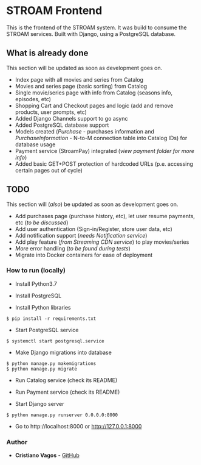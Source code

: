 # STROAM Frontend

This is the frontend of the STROAM system. It was build to consume the STROAM services.
Built with Django, using a PostgreSQL database.

## What is already done
This section will be updated as soon as development goes on.
* Index page with all movies and series from Catalog
* Movies and series page (basic sorting) from Catalog
* Single movie/series page with info from Catalog (seasons info, episodes, etc)
* Shopping Cart and Checkout pages and logic (add and remove products, user prompts, etc)
* Added Django Channels support to go async
* Added PostgreSQL database support
* Models created (_Purchase_ - purchases information and _PurchaseInformation_ - N-to-M connection table into Catalog IDs) for database usage
* Payment service (StroamPay) integrated (_view payment folder for more info_)
* Added basic GET+POST protection of hardcoded URLs (p.e. accessing certain pages out of cycle)

## TODO
This section will (_also_) be updated as soon as development goes on.
* Add purchases page (purchase history, etc), let user resume payments, etc (_to be discussed_)
* Add user authentication (Sign-in/Register, store user data, etc)
* Add notification support (_needs Notification service_)
* Add play feature (_from Streaming CDN service_) to play movies/series
* _More_ error handling (_to be found during tests_)
* Migrate into Docker containers for ease of deployment

### How to run (locally)

* Install Python3.7

* Install PostgreSQL

* Install Python libraries
```
$ pip install -r requirements.txt
```

* Start PostgreSQL service
```
$ systemctl start postgresql.service
```

* Make Django migrations into database
```
$ python manage.py makemigrations
$ python manage.py migrate
```

* Run Catalog service (check its README)
* Run Payment service (check its README)

* Start Django server
```
$ python manage.py runserver 0.0.0.0:8000
```

* Go to http://localhost:8000 or http://127.0.0.1:8000

### Author
* **Cristiano Vagos** - [GitHub](https://github.com/cristianovagos)